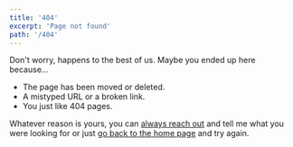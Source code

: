 ```yaml
---
title: '404'
excerpt: 'Page not found'
path: '/404'
---
```


Don't worry, happens to the best of us. Maybe you ended up here because...

- The page has been moved or deleted.
- A mistyped URL or a broken link.
- You just like 404 pages.

Whatever reason is yours, you can [always reach out](https://twitter.com/MarcCollado) and tell me what you were looking for or just [go back to the home page](/) and try again.
